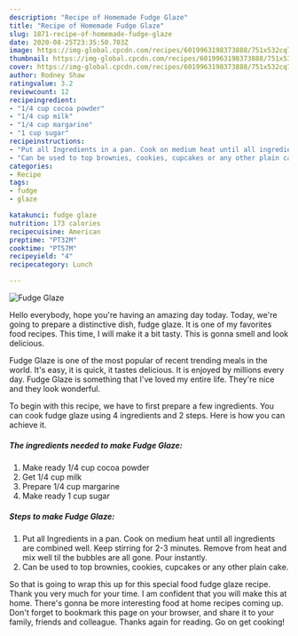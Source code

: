 ```yaml
---
description: "Recipe of Homemade Fudge Glaze"
title: "Recipe of Homemade Fudge Glaze"
slug: 1871-recipe-of-homemade-fudge-glaze
date: 2020-08-25T23:35:50.703Z
image: https://img-global.cpcdn.com/recipes/6019963198373888/751x532cq70/fudge-glaze-recipe-main-photo.jpg
thumbnail: https://img-global.cpcdn.com/recipes/6019963198373888/751x532cq70/fudge-glaze-recipe-main-photo.jpg
cover: https://img-global.cpcdn.com/recipes/6019963198373888/751x532cq70/fudge-glaze-recipe-main-photo.jpg
author: Rodney Shaw
ratingvalue: 3.2
reviewcount: 12
recipeingredient:
- "1/4 cup cocoa powder"
- "1/4 cup milk"
- "1/4 cup margarine"
- "1 cup sugar"
recipeinstructions:
- "Put all Ingredients in a pan. Cook on medium heat until all ingredients are combined well. Keep stirring for 2-3  minutes. Remove from heat and mix well til the bubbles are all gone. Pour instantly."
- "Can be used to top brownies, cookies, cupcakes or any other plain cake."
categories:
- Recipe
tags:
- fudge
- glaze

katakunci: fudge glaze 
nutrition: 173 calories
recipecuisine: American
preptime: "PT32M"
cooktime: "PT57M"
recipeyield: "4"
recipecategory: Lunch

---
```



![Fudge Glaze](https://img-global.cpcdn.com/recipes/6019963198373888/751x532cq70/fudge-glaze-recipe-main-photo.jpg)

Hello everybody, hope you're having an amazing day today. Today, we're going to prepare a distinctive dish, fudge glaze. It is one of my favorites food recipes. This time, I will make it a bit tasty. This is gonna smell and look delicious.

Fudge Glaze is one of the most popular of recent trending meals in the world. It's easy, it is quick, it tastes delicious. It is enjoyed by millions every day. Fudge Glaze is something that I've loved my entire life. They're nice and they look wonderful.




To begin with this recipe, we have to first prepare a few ingredients. You can cook fudge glaze using 4 ingredients and 2 steps. Here is how you can achieve it.

<!--inarticleads1-->

##### The ingredients needed to make Fudge Glaze:

1. Make ready 1/4 cup cocoa powder
1. Get 1/4 cup milk
1. Prepare 1/4 cup margarine
1. Make ready 1 cup sugar




<!--inarticleads2-->

##### Steps to make Fudge Glaze:

1. Put all Ingredients in a pan. Cook on medium heat until all ingredients are combined well. Keep stirring for 2-3  minutes. Remove from heat and mix well til the bubbles are all gone. Pour instantly.
1. Can be used to top brownies, cookies, cupcakes or any other plain cake.




So that is going to wrap this up for this special food fudge glaze recipe. Thank you very much for your time. I am confident that you will make this at home. There's gonna be more interesting food at home recipes coming up. Don't forget to bookmark this page on your browser, and share it to your family, friends and colleague. Thanks again for reading. Go on get cooking!
